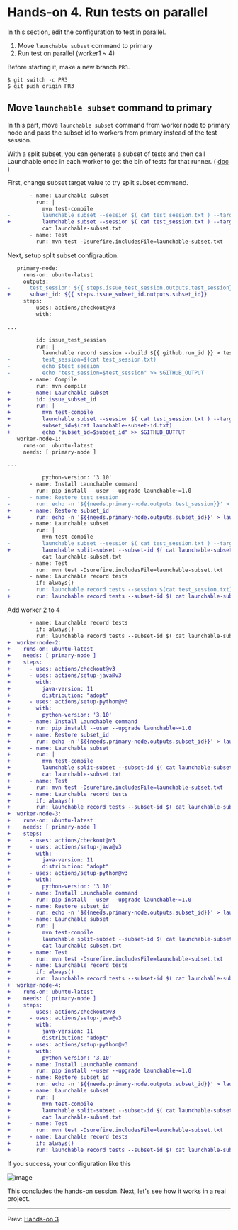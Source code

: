 # Hands-on 4. Run tests on parallel

In this section, edit the configuration to test in parallel.

1. Move `launchable subset` command to primary
1. Run test on parallel (worker1 ~ 4)

Before starting it, make a new branch `PR3`.

```
$ git switch -c PR3
$ git push origin PR3
```

## Move `launchable subset` command to primary

In this part, move `launchable subset` command from worker node to primary node and pass the subset id to workers from primary instead of the test session.

With a split subset, you can generate a subset of tests and then call Launchable once in each worker to get the bin of tests for that runner. ( [doc](https://docs.launchableinc.com/features/predictive-test-selection/requesting-and-running-a-subset-of-tests/replacing-static-parallel-suites-with-a-dynamic-parallel-subset) )

First, change subset target value to try split subset command.

```diff
       - name: Launchable subset
         run: |
           mvn test-compile
-          launchable subset --session $( cat test_session.txt ) --target 25% maven --test-compile-created-file target/maven-status/maven-compiler-plugin/testCompile/default-testCompile/createdFiles.lst > launchable-subset.txt
+          launchable subset --session $( cat test_session.txt ) --target 75% maven --test-compile-created-file target/maven-status/maven-compiler-plugin/testCompile/default-testCompile/createdFiles.lst > launchable-subset.txt
           cat launchable-subset.txt
       - name: Test
         run: mvn test -Dsurefire.includesFile=launchable-subset.txt
```

Next, setup split subset configraution.

```diff
   primary-node:
     runs-on: ubuntu-latest
     outputs:
-      test_session: ${{ steps.issue_test_session.outputs.test_session}}
+      subset_id: ${{ steps.issue_subset_id.outputs.subset_id}}
     steps:
       - uses: actions/checkout@v3
         with:

...

         id: issue_test_session
         run: |
           launchable record session --build ${{ github.run_id }} > test_session.txt
-          test_session=$(cat test_session.txt)
-          echo $test_session
-          echo "test_session=$test_session" >> $GITHUB_OUTPUT
       - name: Compile
         run: mvn compile
+      - name: Launchable subset
+        id: issue_subset_id
+        run: |
+          mvn test-compile
+          launchable subset --session $( cat test_session.txt ) --target 75% --split maven --test-compile-created-file target/maven-status/maven-compiler-plugin/testCompile/default-testCompile/createdFiles.lst > launchable-subset-id.txt
+          subset_id=$(cat launchable-subset-id.txt)
+          echo "subset_id=$subset_id" >> $GITHUB_OUTPUT
   worker-node-1:
     runs-on: ubuntu-latest
     needs: [ primary-node ]

...

           python-version: '3.10'
       - name: Install Launchable command
         run: pip install --user --upgrade launchable~=1.0
-      - name: Restore test session
-        run: echo -n '${{needs.primary-node.outputs.test_session}}' > test_session.txt
+      - name: Restore subset_id
+        run: echo -n '${{needs.primary-node.outputs.subset_id}}' > launchable-subset-id.txt
       - name: Launchable subset
         run: |
           mvn test-compile
-          launchable subset --session $( cat test_session.txt ) --target 75% maven --test-compile-created-file target/maven-status/maven-compiler-plugin/testCompile/default-testCompile/createdFiles.lst > launchable-subset.txt
+          launchable split-subset --subset-id $( cat launchable-subset-id.txt ) --bin 1/4 maven  > launchable-subset.txt
           cat launchable-subset.txt
       - name: Test
         run: mvn test -Dsurefire.includesFile=launchable-subset.txt
       - name: Launchable record tests
         if: always()
-        run: launchable record tests --session $(cat test_session.txt) maven ./**/target/surefire-reports
+        run: launchable record tests --subset-id $( cat launchable-subset-id.txt ) maven ./**/target/surefire-reports
```

Add worker 2 to 4

```diff
       - name: Launchable record tests
         if: always()
         run: launchable record tests --subset-id $( cat launchable-subset-id.txt ) maven ./**/target/surefire-reports
+  worker-node-2:
+    runs-on: ubuntu-latest
+    needs: [ primary-node ]
+    steps:
+      - uses: actions/checkout@v3
+      - uses: actions/setup-java@v3
+        with:
+          java-version: 11
+          distribution: "adopt"
+      - uses: actions/setup-python@v3
+        with:
+          python-version: '3.10'
+      - name: Install Launchable command
+        run: pip install --user --upgrade launchable~=1.0
+      - name: Restore subset_id
+        run: echo -n '${{needs.primary-node.outputs.subset_id}}' > launchable-subset-id.txt
+      - name: Launchable subset
+        run: |
+          mvn test-compile
+          launchable split-subset --subset-id $( cat launchable-subset-id.txt ) --bin 2/4 maven  > launchable-subset.txt
+          cat launchable-subset.txt
+      - name: Test
+        run: mvn test -Dsurefire.includesFile=launchable-subset.txt
+      - name: Launchable record tests
+        if: always()
+        run: launchable record tests --subset-id $( cat launchable-subset-id.txt ) maven ./**/target/surefire-reports
+  worker-node-3:
+    runs-on: ubuntu-latest
+    needs: [ primary-node ]
+    steps:
+      - uses: actions/checkout@v3
+      - uses: actions/setup-java@v3
+        with:
+          java-version: 11
+          distribution: "adopt"
+      - uses: actions/setup-python@v3
+        with:
+          python-version: '3.10'
+      - name: Install Launchable command
+        run: pip install --user --upgrade launchable~=1.0
+      - name: Restore subset_id
+        run: echo -n '${{needs.primary-node.outputs.subset_id}}' > launchable-subset-id.txt
+      - name: Launchable subset
+        run: |
+          mvn test-compile
+          launchable split-subset --subset-id $( cat launchable-subset-id.txt ) --bin 3/4 maven  > launchable-subset.txt
+          cat launchable-subset.txt
+      - name: Test
+        run: mvn test -Dsurefire.includesFile=launchable-subset.txt
+      - name: Launchable record tests
+        if: always()
+        run: launchable record tests --subset-id $( cat launchable-subset-id.txt ) maven ./**/target/surefire-reports
+  worker-node-4:
+    runs-on: ubuntu-latest
+    needs: [ primary-node ]
+    steps:
+      - uses: actions/checkout@v3
+      - uses: actions/setup-java@v3
+        with:
+          java-version: 11
+          distribution: "adopt"
+      - uses: actions/setup-python@v3
+        with:
+          python-version: '3.10'
+      - name: Install Launchable command
+        run: pip install --user --upgrade launchable~=1.0
+      - name: Restore subset_id
+        run: echo -n '${{needs.primary-node.outputs.subset_id}}' > launchable-subset-id.txt
+      - name: Launchable subset
+        run: |
+          mvn test-compile
+          launchable split-subset --subset-id $( cat launchable-subset-id.txt ) --bin 4/4 maven  > launchable-subset.txt
+          cat launchable-subset.txt
+      - name: Test
+        run: mvn test -Dsurefire.includesFile=launchable-subset.txt
+      - name: Launchable record tests
+        if: always()
+        run: launchable record tests --subset-id $( cat launchable-subset-id.txt ) maven ./**/target/surefire-reports
```

If you success, your configuration like this

![image](https://user-images.githubusercontent.com/536667/192206848-ebafacf9-6702-4f12-8f35-29a2e2f63bf3.png)

This concludes the hands-on session. Next, let's see how it works in a real project.

___

Prev: [Hands-on 3](HANDSON3.md)

